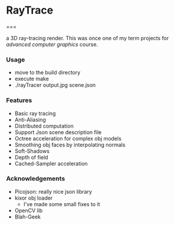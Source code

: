 # RayTrace
===

a 3D ray-tracing render. This was once one of my term projects for *advanced computer graphics* course.

### Usage
+ move to the build directory
+ execute make
+ ./rayTracer output.jpg scene.json

### Features
+ Basic ray tracing
+ Anti-Aliasing
+ Distributed computation
+ Support Json scene description file
+ Octree acceleration for complex obj models
+ Smoothing obj faces by interpolating normals
+ Soft-Shadows
+ Depth of field
+ Cached-Sampler acceleration

### Acknowledgements
+ Picojson: really nice json library
+ kixor obj loader
	+ I've made some small fixes to it
+ OpenCV lib
+ Blah-Geek
